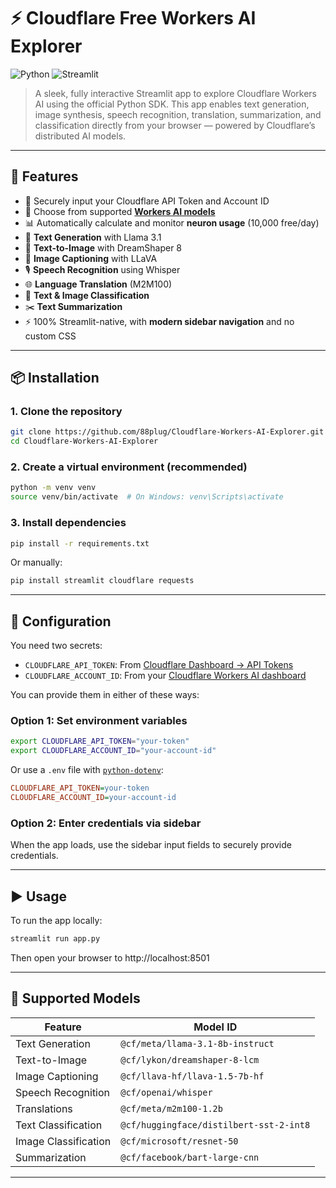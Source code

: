 # ⚡ Cloudflare Free Workers AI Explorer

![Python](https://img.shields.io/badge/python-3.8+-blue.svg)
![Streamlit](https://img.shields.io/badge/built%20with-Streamlit-orange)

> A sleek, fully interactive Streamlit app to explore Cloudflare Workers AI using the official Python SDK. This app enables text generation, image synthesis, speech recognition, translation, summarization, and classification directly from your browser — powered by Cloudflare’s distributed AI models.

---

## 🚀 Features

- 🔐 Securely input your Cloudflare API Token and Account ID
- 🧠 Choose from supported **[Workers AI models](https://developers.cloudflare.com/workers-ai/models/)**
- 📊 Automatically calculate and monitor **neuron usage** (10,000 free/day)
- 💬 **Text Generation** with Llama 3.1
- 🎨 **Text-to-Image** with DreamShaper 8
- 🧾 **Image Captioning** with LLaVA
- 🎙️ **Speech Recognition** using Whisper
- 🌐 **Language Translation** (M2M100)
- 🧠 **Text & Image Classification**
- ✂️ **Text Summarization**
- ⚡ 100% Streamlit-native, with **modern sidebar navigation** and no custom CSS

---

## 📦 Installation

### 1. Clone the repository

```bash
git clone https://github.com/88plug/Cloudflare-Workers-AI-Explorer.git
cd Cloudflare-Workers-AI-Explorer
```

### 2. Create a virtual environment (recommended)

```bash
python -m venv venv
source venv/bin/activate  # On Windows: venv\Scripts\activate
```

### 3. Install dependencies

```bash
pip install -r requirements.txt
```

Or manually:

```bash
pip install streamlit cloudflare requests
```

---

## 🔧 Configuration

You need two secrets:

- `CLOUDFLARE_API_TOKEN`: From [Cloudflare Dashboard → API Tokens](https://dash.cloudflare.com/profile/api-tokens)
- `CLOUDFLARE_ACCOUNT_ID`: From your [Cloudflare Workers AI dashboard](https://dash.cloudflare.com)

You can provide them in either of these ways:

### Option 1: Set environment variables

```bash
export CLOUDFLARE_API_TOKEN="your-token"
export CLOUDFLARE_ACCOUNT_ID="your-account-id"
```

Or use a `.env` file with [`python-dotenv`](https://pypi.org/project/python-dotenv/):

```ini
CLOUDFLARE_API_TOKEN=your-token
CLOUDFLARE_ACCOUNT_ID=your-account-id
```

### Option 2: Enter credentials via sidebar

When the app loads, use the sidebar input fields to securely provide credentials.

---

## ▶️ Usage

To run the app locally:

```bash
streamlit run app.py
```

Then open your browser to http://localhost:8501

---

## 🧪 Supported Models

| Feature              | Model ID                                |
|----------------------|------------------------------------------|
| Text Generation      | `@cf/meta/llama-3.1-8b-instruct`         |
| Text-to-Image        | `@cf/lykon/dreamshaper-8-lcm`            |
| Image Captioning     | `@cf/llava-hf/llava-1.5-7b-hf`           |
| Speech Recognition   | `@cf/openai/whisper`                     |
| Translations         | `@cf/meta/m2m100-1.2b`                   |
| Text Classification  | `@cf/huggingface/distilbert-sst-2-int8` |
| Image Classification | `@cf/microsoft/resnet-50`               |
| Summarization        | `@cf/facebook/bart-large-cnn`           |

---


